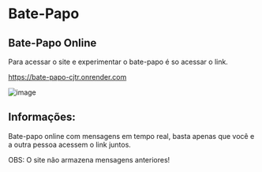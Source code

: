# Bate-Papo

## Bate-Papo Online
Para acessar o site e experimentar o bate-papo é so acessar o link. 

https://bate-papo-cjtr.onrender.com

![image](https://github.com/weep-dev/Bate-Papo/assets/68405619/4092a2c1-a815-4db7-83d7-856e5c716c65)


## Informações:
Bate-papo online com mensagens em tempo real, basta apenas que você e a outra pessoa acessem o link juntos.


OBS: O site não armazena mensagens anteriores!
